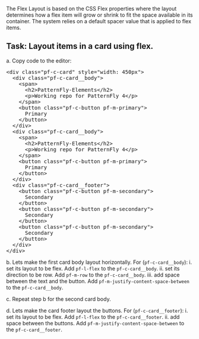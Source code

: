 The Flex Layout is based on the CSS Flex properties where the layout determines how a flex item will grow or shrink to fit the space available in its container. The system relies on a default spacer value that is applied to flex items.

## Task: Layout items in a card using flex.

a. Copy code to the editor:

<pre class="file" data-filename="index.html" data-target="replace">
&lt;div class=&quot;pf-c-card&quot; style=&quot;width: 450px&quot;&gt; 
  &lt;div class=&quot;pf-c-card__body&quot;&gt;
    &lt;span&gt;
      &lt;h2&gt;PatternFly-Elements&lt;/h2&gt;
      &lt;p&gt;Working repo for PatternFly 4&lt;/p&gt;
    &lt;/span&gt;
    &lt;button class=&quot;pf-c-button pf-m-primary&quot;&gt;
      Primary
    &lt;/button&gt;
  &lt;/div&gt;
  &lt;div class=&quot;pf-c-card__body&quot;&gt;
    &lt;span&gt;
      &lt;h2&gt;PatternFly-Elements&lt;/h2&gt;
      &lt;p&gt;Working repo for PatternFly 4&lt;/p&gt;
    &lt;/span&gt;
    &lt;button class=&quot;pf-c-button pf-m-primary&quot;&gt;
      Primary
    &lt;/button&gt;
  &lt;/div&gt;
  &lt;div class=&quot;pf-c-card__footer&quot;&gt;
    &lt;button class=&quot;pf-c-button pf-m-secondary&quot;&gt;
      Secondary
    &lt;/button&gt;
    &lt;button class=&quot;pf-c-button pf-m-secondary&quot;&gt;
      Secondary
    &lt;/button&gt;
    &lt;button class=&quot;pf-c-button pf-m-secondary&quot;&gt;
      Secondary
    &lt;/button&gt;
  &lt;/div&gt;
&lt;/div&gt;
</pre>

b. Lets make the first card body layout horizontally. For (`pf-c-card__body`):
  i. set its layout to be flex. Add `pf-l-flex` to the `pf-c-card__body`.
  ii. set its direction to be row. Add `pf-m-row` to the `pf-c-card__body`.
  iii. add space between the text and the button. Add `pf-m-justify-content-space-between` to the `pf-c-card__body`.

c. Repeat step b for the second card body.

d. Lets make the card footer layout the buttons. For (`pf-c-card__footer`):
  i. set its layout to be flex. Add `pf-l-flex` to the `pf-c-card__footer`.
  ii. add space between the buttons. Add `pf-m-justify-content-space-between` to the `pf-c-card__footer`.
